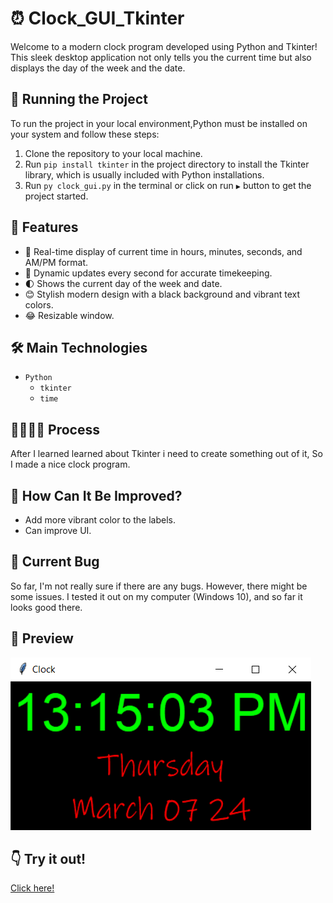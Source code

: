 # ⏰ Clock_GUI_Tkinter

Welcome to a modern clock program developed using Python and Tkinter! This sleek desktop application not only tells you the current time but also displays the day of the week and the date.

## 🚦 Running the Project

To run the project in your local environment,Python must be installed on your system and follow these steps:

1. Clone the repository to your local machine.
2. Run `pip install tkinter` in the project directory to install the Tkinter library, which is usually included with Python installations.
3. Run `py clock_gui.py` in the terminal or click on run `▶️` button to get the project started.

## 🦄 Features

- 👀 Real-time display of current time in hours, minutes, seconds, and AM/PM format.
- 🔄 Dynamic updates every second for accurate timekeeping.
- 🌓 Shows the current day of the week and date.
- 😊 Stylish modern design with a black background and vibrant text colors.
- 😂 Resizable window.


## 🛠️ Main Technologies
- `Python`
  - `tkinter`
  - `time`


## 📝👩🏽‍🍳 Process

After I learned learned about Tkinter i need to create something out of it, So I made a nice clock program.

## 🤔 How Can It Be Improved?

- Add more vibrant color to the labels.
- Can improve UI.

## 🐛 Current Bug

So far, I'm not really sure if there are any bugs. However, there might be some issues. I tested it out on my computer (Windows 10), and so far it looks good there.

## 🍿 Preview

![Sample output](./assets/clock.png)

## 👇 Try it out!


[Click here!](https://github.com/malik-l0l/Clock_GUI_Tkinter/raw/main/assets/clock.exe)
